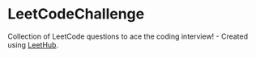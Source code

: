 # LeetCodeChallenge
Collection of LeetCode questions to ace the coding interview! - Created using [LeetHub](https://github.com/QasimWani/LeetHub).
